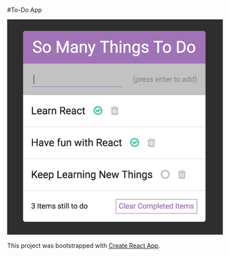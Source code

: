 #To-Do App

![alt text](screenshot.png "The Schedule page of R10")


This project was bootstrapped with [Create React App](https://github.com/facebookincubator/create-react-app).



